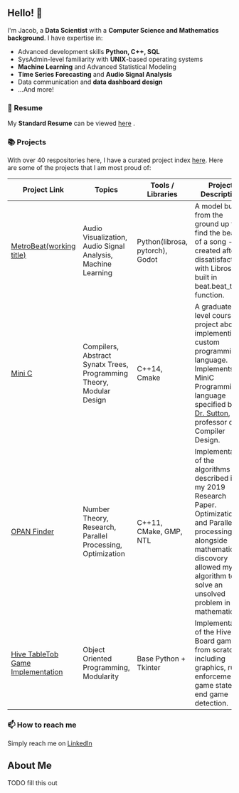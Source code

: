 ## Hello! 👋

I'm Jacob, a **Data Scientist** with a **Computer Science and Mathematics background**. I have expertise in:

* Advanced development skills **Python, C++, SQL**
* SysAdmin-level familiarity with **UNIX**-based operating systems
* **Machine Learning** and Advanced Statistical Modeling 
* **Time Series Forecasting** and **Audio Signal Analysis**
* Data communication and **data dashboard design**
* ...And more!

### 📁 Resume

My **Standard Resume** can be viewed [here](https://drive.google.com/file/d/1gE-WVyc6kOUrySHWRo8kiIqfeCQYTPBG/view?usp=drive_link) .

### 📚 Projects

With over 40 respositories here, I have a curated project index [here](https://github.com/liddyjacob/Projects-Index/blob/main/README.md). Here are some of the projects that I am most proud of:

| Project Link | Topics | Tools / Libraries | Project Description | 
|---|---|---|---|
| [MetroBeat(working title)](https://github.com/liddyjacob/MetroBeat) | Audio Visualization, Audio Signal Analysis, Machine Learning | Python(librosa, pytorch), Godot | A model built from the ground up to find the beats of a song - created after dissatisfaction with Librosas built in beat.beat\_track function. |
| [Mini C](https://github.com/liddyjacob/MiniC/tree/master) | Compilers, Abstract Synatx Trees, Programming Theory, Modular Design | C++14, Cmake | A graduate-level course project about implementing a custom programming language. Implements the MiniC Programming language specified by [Dr. Sutton](http://asutton.github.io/), professor of Compiler Design. |
| [OPAN Finder](https://github.com/liddyjacob/OPAN_Finder_Final) | Number Theory, Research, Parallel Processing, Optimization | C++11, CMake, GMP, NTL | Implementation of the algorithms described in my 2019 Research Paper. Optimization and Parallel processing alongside mathematical discovory allowed my algorithm to solve an unsolved problem in mathematics. |
| [Hive TableTob Game Implementation](https://github.com/liddyjacob/Hive_python) | Object Oriented Programming, Modularity | Base Python + Tkinter | Implementation of the Hive Board game from scratch, including graphics, rule enforcement, game state, end game detection.

### 📫 How to reach me

Simply reach me on [LinkedIn](https://www.linkedin.com/in/jacob-liddy-995094157/)

## About Me

TODO fill this out


<!--
**liddyjacob/liddyjacob** is a ✨ _special_ ✨ repository because its `README.md` (this file) appears on your GitHub profile.

Here are some ideas to get you started:

- 🔭 I’m currently working on ...
- 🌱 I’m currently learning ...
- 👯 I’m looking to collaborate on ...
- 🤔 I’m looking for help with ...
- 💬 Ask me about ...
- 📫 How to reach me: ...
- 😄 Pronouns: ...
- ⚡ Fun fact: ...
-->
